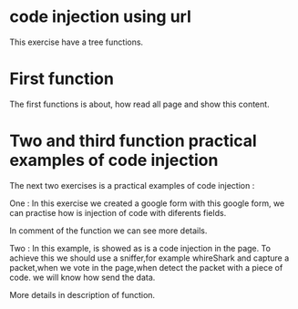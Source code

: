 # code injection using url

This exercise have a tree functions.

# First function

The first functions is about, how read all page and show this content.

# Two and third function practical examples of code injection

The next two exercises is a practical examples of code injection :

One : In this exercise we created a google form with this google form, we can practise how is injection of code with diferents fields.

In comment of the function we can see more details.

Two : In this example, is showed as is a code injection in the page.
To achieve this we should use a sniffer,for example whireShark and capture a packet,when we vote in the page,when detect the packet with a piece of code.
we will know how send the data.

More details in description of function. 
